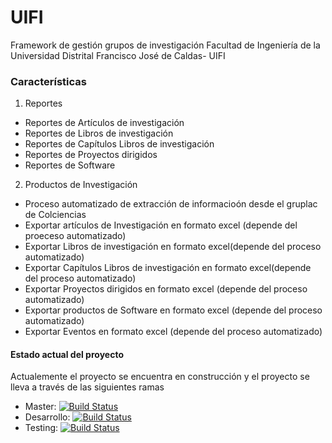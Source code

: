 UIFI
========================
Framework de gestión grupos de investigación Facultad de Ingeniería de la Universidad Distrital Francisco José de Caldas- UIFI

### Características

1. Reportes
  - Reportes de Artículos de investigación
  - Reportes de Libros de investigación
  - Reportes de Capítulos Libros de investigación
  - Reportes de Proyectos dirigidos
  - Reportes de Software


2. Productos de Investigación
  - Proceso automatizado de extracción de informacioón desde el gruplac de  Colciencias
  - Exportar artículos de Investigación en formato excel (depende del proeceso automatizado)
  - Exportar Libros de investigación en formato excel(depende del proceso automatizado)
  - Exportar Capítulos Libros de investigación en formato excel(depende del proceso automatizado)
  - Exportar Proyectos dirigidos en formato excel (depende del proceso automatizado)
  - Exportar productos de Software en formato excel (depende del proceso automatizado)
  - Exportar Eventos en formato excel (depende del proceso automatizado)

#### Estado actual del proyecto

Actualemente el proyecto se encuentra en construcción y el proyecto se lleva a través de las siguientes ramas
- Master:     [![Build Status](https://travis-ci.org/cristianchaparroa/uifi.svg)](https://travis-ci.org/cristianchaparroa/uifi)
- Desarrollo: [![Build Status](https://travis-ci.org/cristianchaparroa/uifi.svg)](https://travis-ci.org/cristianchaparroa/uifi)
- Testing: [![Build Status](https://travis-ci.org/cristianchaparroa/uifi.svg?branch=testing)](https://travis-ci.org/cristianchaparroa/uifi)
